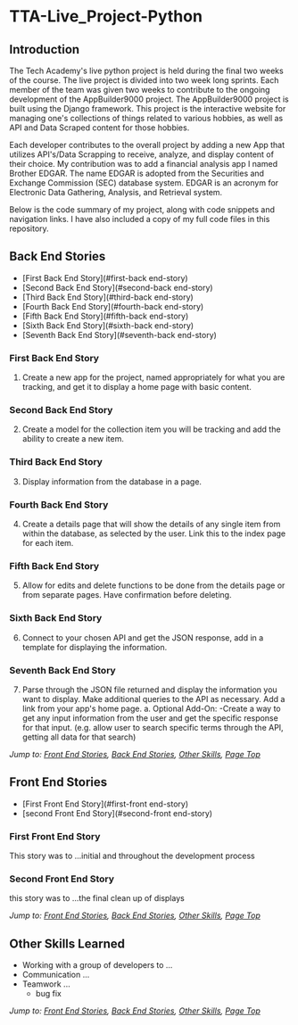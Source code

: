 # TTA-Live_Project-Python
## Introduction 
The Tech Academy's live python project is held during the final two weeks of the course.  The live project is divided into two week long sprints.  Each member of the team was given two weeks to contribute to the ongoing development of the AppBuilder9000 project.  The AppBuilder9000 project is built using the Django framework. This project is the interactive website for managing one's collections of things related to various hobbies, as well as API and Data Scraped content for those hobbies.

Each developer contributes to the overall project by adding a new App that utilizes API's/Data Scrapping to receive, analyze, and display content of their choice.  My contribution was to add a financial analysis app I named Brother EDGAR.  The name EDGAR is adopted from the Securities and Exchange Commission (SEC) database system.  EDGAR is an acronym for Electronic Data Gathering, Analysis, and Retrieval system.

Below is the code summary of my project, along with code snippets and navigation links.  I have also included a copy of my full code files in this repository.


## Back End Stories
* [First Back End Story](#first-back end-story)
* [Second Back End Story](#second-back end-story)
* [Third Back End Story](#third-back end-story)
* [Fourth Back End Story](#fourth-back end-story)
* [Fifth Back End Story](#fifth-back end-story)
* [Sixth Back End Story](#sixth-back end-story)
* [Seventh Back End Story](#seventh-back end-story)

### First Back End Story
1. Create a new app for the project, named appropriately for what you are tracking, and get it to display a home page with basic content.

### Second Back End Story
2. Create a model for the collection item you will be tracking and add the ability to create a new item.

### Third Back End Story
3. Display information from the database in a page.

### Fourth Back End Story
4. Create a details page that will show the details of any single item from within the database, as selected by the user. Link this to the index page for each item.

### Fifth Back End Story
5. Allow for edits and delete functions to be done from the details page or from separate pages. Have confirmation before deleting.

### Sixth Back End Story
6. Connect to your chosen API and get the JSON response, add in a template for displaying the information.

### Seventh Back End Story
7. Parse through the JSON file returned and display the information you want to display. Make additional queries to the API as necessary. Add a link from your app's home page.
  a. Optional Add-On:
      -Create a way to get any input information from the user and get the specific response for that input.
      (e.g. allow user to search specific terms through the API, getting all data for that search)
 
*Jump to: [Front End Stories](#front-end-stories), [Back End Stories](#back-end-stories), [Other Skills](#other-skills-learned), [Page Top](#tta-live_project-python)*

## Front End Stories
* [First Front End Story](#first-front end-story)
* [second Front End Story](#second-front end-story)

### First Front End Story
This story was to ...initial and throughout the development process

### Second Front End Story
this story was to ...the final clean up of displays

*Jump to: [Front End Stories](#front-end-stories), [Back End Stories](#back-end-stories), [Other Skills](#other-skills-learned), [Page Top](#tta-live_project-python)*

## Other Skills Learned
* Working with a group of developers to ...
* Communication ...
* Teamwork ...
  * bug fix

*Jump to: [Front End Stories](#front-end-stories), [Back End Stories](#back-end-stories), [Other Skills](#other-skills-learned), [Page Top](#tta-live_project-python)*
